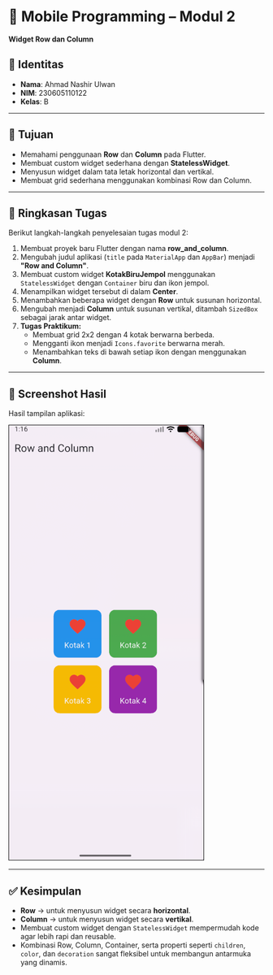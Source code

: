 # 📱 Mobile Programming – Modul 2
**Widget Row dan Column**

## 👤 Identitas
- **Nama**: Ahmad Nashir Ulwan  
- **NIM**: 230605110122  
- **Kelas**: B  

---

## 🎯 Tujuan
- Memahami penggunaan **Row** dan **Column** pada Flutter.  
- Membuat custom widget sederhana dengan **StatelessWidget**.  
- Menyusun widget dalam tata letak horizontal dan vertikal.  
- Membuat grid sederhana menggunakan kombinasi Row dan Column.  

---

## 📝 Ringkasan Tugas
Berikut langkah-langkah penyelesaian tugas modul 2:

1. Membuat proyek baru Flutter dengan nama **row_and_column**.  
2. Mengubah judul aplikasi (`title` pada `MaterialApp` dan `AppBar`) menjadi **"Row and Column"**.  
3. Membuat custom widget **KotakBiruJempol** menggunakan `StatelessWidget` dengan `Container` biru dan ikon jempol.  
4. Menampilkan widget tersebut di dalam **Center**.  
5. Menambahkan beberapa widget dengan **Row** untuk susunan horizontal.  
6. Mengubah menjadi **Column** untuk susunan vertikal, ditambah `SizedBox` sebagai jarak antar widget.  
7. **Tugas Praktikum:**  
   - Membuat grid 2x2 dengan 4 kotak berwarna berbeda.  
   - Mengganti ikon menjadi `Icons.favorite` berwarna merah.  
   - Menambahkan teks di bawah setiap ikon dengan menggunakan **Column**.  

---

## 📸 Screenshot Hasil
Hasil tampilan aplikasi:  

![Modul 2 Result](./assets/region-20250930-081712.png)

---

## ✅ Kesimpulan
- **Row** → untuk menyusun widget secara **horizontal**.  
- **Column** → untuk menyusun widget secara **vertikal**.  
- Membuat custom widget dengan `StatelessWidget` mempermudah kode agar lebih rapi dan reusable.  
- Kombinasi Row, Column, Container, serta properti seperti `children`, `color`, dan `decoration` sangat fleksibel untuk membangun antarmuka yang dinamis.  
